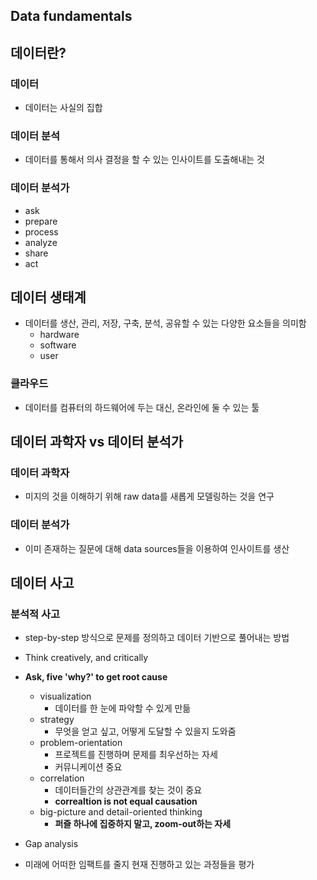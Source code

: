 Data fundamentals
-----------
## 데이터란?
### 데이터
- 데이터는 사실의 집합


### 데이터 분석
- 데이터를 통해서 의사 결정을 할 수 있는 인사이트를 도출해내는 것


### 데이터 분석가
- ask
- prepare
- process
- analyze
- share
- act

## 데이터 생태계
- 데이터를 생산, 관리, 저장, 구축, 분석, 공유할 수 있는 다양한 요소들을 의미함
  - hardware
  - software
  - user

### 클라우드
- 데이터를 컴퓨터의 하드웨어에 두는 대신, 온라인에 둘 수 있는 툴

## 데이터 과학자 vs 데이터 분석가
### 데이터 과학자
- 미지의 것을 이해하기 위해 raw data를 새롭게 모델링하는 것을 연구

### 데이터 분석가
- 이미 존재하는 질문에 대해 data sources들을 이용하여 인사이트를 생산

## 데이터 사고
### 분석적 사고
- step-by-step 방식으로 문제를 정의하고 데이터 기반으로 풀어내는 방법
- Think creatively, and critically
- **Ask, five 'why?' to get root cause**
  - visualization
    - 데이터를 한 눈에 파악할 수 있게 만듦
  - strategy
    - 무엇을 얻고 싶고, 어떻게 도달할 수 있을지 도와줌
  - problem-orientation
    - 프로젝트를 진행하며 문제를 최우선하는 자세
    - 커뮤니케이션 중요
  - correlation
    - 데이터들간의 상관관계를 찾는 것이 중요
    - **correaltion is not equal causation**
  - big-picture and detail-oriented thinking
    - **퍼즐 하나에 집중하지 말고, zoom-out하는 자세**

 - Gap analysis
  - 미래에 어떠한 임팩트를 줄지 현재 진행하고 있는 과정들을 평가
